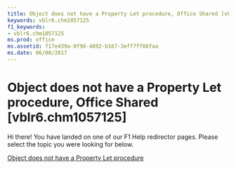 ```yaml
---
title: Object does not have a Property Let procedure, Office Shared [vblr6.chm1057125]
keywords: vblr6.chm1057125
f1_keywords:
- vblr6.chm1057125
ms.prod: office
ms.assetid: f17e439a-0f98-4892-b167-3eff7ff86faa
ms.date: 06/08/2017
---
```



# Object does not have a Property Let procedure, Office Shared [vblr6.chm1057125]

Hi there! You have landed on one of our F1 Help redirector pages. Please select the topic you were looking for below.

[Object does not have a Property Let procedure](http://msdn.microsoft.com/library/88b10e14-bd01-3738-2509-f98dff5dd0e7%28Office.15%29.aspx)

